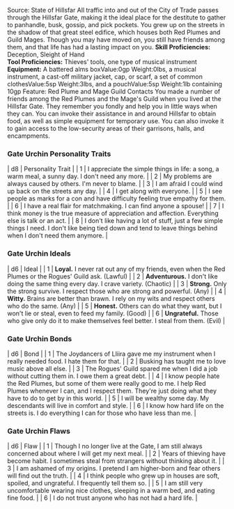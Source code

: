 Source: State of Hillsfar
All traffic into and out of the City of Trade passes through the Hillsfar Gate, making it the ideal place for the destitute to gather to panhandle, busk, gossip, and pick pockets. You grew up on the streets in the shadow of that great steel edifice, which houses both Red Plumes and Guild Mages. Though you may have moved on, you still have friends among them, and that life has had a lasting impact on you.
**Skill Proficiencies:** Deception, Sleight of Hand  
**Tool Proficiencies:** Thieves' tools, one type of musical instrument  
**Equipment:** A battered alms boxValue:0gp Weight:0lbs, a musical instrument, a cast-off military jacket, cap, or scarf, a set of common clothesValue:5sp Weight:3lbs, and a pouchValue:5sp Weight:1lb containing 10gp
Feature: Red Plume and Mage Guild Contacts
You made a number of friends among the Red Plumes and the Mage's Guild when you lived at the Hillsfar Gate. They remember you fondly and help you in little ways when they can. You can invoke their assistance in and around Hillsfar to obtain food, as well as simple equipment for temporary use. You can also invoke it to gain access to the low-security areas of their garrisons, halls, and encampments.
### **Gate Urchin Personality Traits**
| d8 | Personality Trait |
| 1 | I appreciate the simple things in life: a song, a warm meal, a sunny day. I don't need any more. |
| 2 | My problems are always caused by others. I'm never to blame. |
| 3 | I am afraid I could wind up back on the streets any day. |
| 4 | I get along with everyone. |
| 5 | I see people as marks for a con and have difficulty feeling true empathy for them. |
| 6 | I have a real flair for matchmaking. I can find anyone a spouse! |
| 7 | I think money is the true measure of appreciation and affection. Everything else is talk or an act. |
| 8 | I don't like having a lot of stuff, just a few simple things I need. I don't like being tied down and tend to leave things behind when I don't need them anymore. |
### **Gate Urchin Ideals**
| d6 | Ideal |
| 1 | **Loyal.** I never rat out any of my friends, even when the Red Plumes or the Rogues' Guild ask. (Lawful) |
| 2 | **Adventurous.** I don't like doing the same thing every day. I crave variety. (Chaotic) |
| 3 | **Strong.** Only the strong survive. I respect those who are strong and powerful. (Any) |
| 4 | **Witty.** Brains are better than brawn. I rely on my wits and respect others who do the same. (Any) |
| 5 | **Honest.** Others can do what they want, but I won't lie or steal, even to feed my family. (Good) |
| 6 | **Ungrateful.** Those who give only do it to make themselves feel better. I steal from them. (Evil) |
### **Gate Urchin Bonds**
| d6 | Bond |
| 1 | The Joydancers of Lliira gave me my instrument when I really needed food. I hate them for that. |
| 2 | Busking has taught me to love music above all else. |
| 3 | The Rogues' Guild spared me when I did a job without cutting them in. I owe them a great debt. |
| 4 | I know people hate the Red Plumes, but some of them were really good to me. I help Red Plumes whenever I can, and I respect them. They're just doing what they have to do to get by in this world. |
| 5 | I will be wealthy some day. My descendants will live in comfort and style. |
| 6 | I know how hard life on the streets is. I do everything I can for those who have less than me. |
### **Gate Urchin Flaws**
| d6 | Flaw |
| 1 | Though I no longer live at the Gate, I am still always concerned about where I will get my next meal. |
| 2 | Years of thieving have become habit. I sometimes steal from strangers without thinking about it. |
| 3 | I am ashamed of my origins. I pretend I am higher-born and fear others will find out the truth. |
| 4 | I think people who grew up in houses are soft, spoiled, and ungrateful. I frequently tell them so. |
| 5 | I am still very uncomfortable wearing nice clothes, sleeping in a warm bed, and eating fine food. |
| 6 | I do not trust anyone who has not had a hard life. |